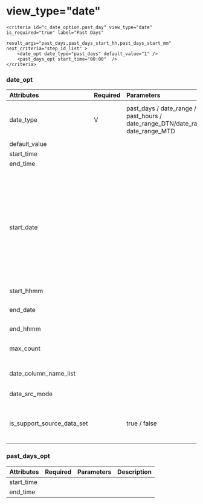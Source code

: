 # view\_type="date"

```markup
<criteria id="c_date_option.past_day" view_type="date" is_required="true" label="Past Days" 
			result_args="past_days,past_days_start_hh,past_days_start_mm"  next_criteria="step_id_list" >
	<date_opt date_type="past_days" default_value="1" />
	<past_days_opt start_time="00:00"  />			
</criteria>
```

### date\_opt

| Attributes | Required | Parameters | Description |
| :--- | :--- | :--- | :--- |
| date\_type | V | past\_days / date\_range / past\_hours / date\_range\_DTN/date\_range\_WTD/ date\_range\_MTD | 判斷 user 所選的 date\_type為何 |
| default\_value |  |  |  |
| start\_time |  |  |  |
| end\_time |  |  |  |
| start\_date |  |  | DTN start\_date 一定是 today ;          WTD  start\_date  : monday \|\| tuesday \|\| wednesday;                                            MTD  start\_date : 1\_of\_month  \|\| 2\_of\_month ...... |
| start\_hhmm |  |  |  |
| end\_date |  |  | DTN end\_date一定是today |
| end\_hhmm |  |  |  |
| max\_count |  |  | 選取天數的最大值 \(單位 : 天\) |
| date\_column\_name\_list |  |  | 需要處理的欄位 |
| date\_src\_mode |  |  | 處理日期模式 |
| is\_support\_source\_data\_set |  | true / false | 預設false , 只有在ET Mode 能使用 |

### past\_days\_opt 

| Attributes | Required | Parameters | Description |
| :--- | :--- | :--- | :--- |
| start\_time |  |  |  |
| end\_time |  |  |  |

